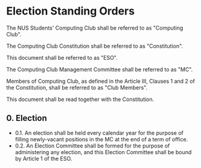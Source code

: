 # Election Standing Orders


The NUS Students' Computing Club shall be referred to as "Computing Club".

The Computing Club Constitution shall be referred to as "Constitution".

This document shall be referred to as "ESO".

The Computing Club Management Committee shall be referred to as "MC".

Members of Computing Club, as defined in the Article III, Clauses 1 and 2 of the Constitution, shall be referred to as "Club Members".

This document shall be read together with the Constitution.


## 0. Election
* 0.1\. An election shall be held every calendar year for the purpose of filling newly-vacant positions in the MC at the end of a term of office.
* 0.2\. An Election Committee shall be formed for the purpose of administering any election, and this Election Committee shall be bound by Article 1 of the ESO.
